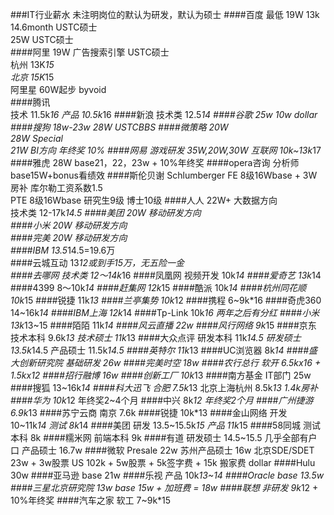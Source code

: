 ###IT行业薪水
未注明岗位的默认为研发，默认为硕士
####百度
最低 19W 13k 14.6month USTC硕士  
25W USTC硕士  
####阿里
19W 广告搜索引擎 USTC硕士  
杭州 13K*15   
北京 15K*15  
阿里星 60W起步 byvoid  
####腾讯  
技术 11.5k*16
产品 10.5k*16
####新浪
技术类 12.5*14
####谷歌
25w
10w dollar
####搜狗
18w-23w
28W USTCBBS
####微策略
20W  
28W  Special  
21W  BI方向
年终奖 10% 
####网易
游戏研发 35W,20W,30W
互联网 10k~13k*17
####雅虎
28W
base21，22，23w + 10%年终奖
####opera咨询
分析师 base15W+bonus看绩效
####斯伦贝谢 Schlumberger
FE 8级16Wbase + 3W房补 库尔勒工资系数1.5  
PTE 8级16Wbase 研究生9级 博士10级
####人人
22W+   大数据方向  
技术类 12-17k*14.5
####美团
20W  移动研发方向  
####小米
20W  移动研发方向  
####完美
20W  移动研发方向  
####IBM
13.5*14.5=19.6万  
####云城互动
13*12或到手15万，无五险一金  
####去哪网
技术类 12～14k*16
####凤凰网
视频开发 10k*14
####爱奇艺
13k*14
####4399
8～10k*14
####赶集网
12k*15
####酷派
10k*14
####杭州同花顺
10k*15
####锐捷
11k*13
####兰亭集势
10k*12
####携程
6~9k*16
####奇虎360
14~16k*14
####IBM上海
12k*14
####Tp-Link
10k*16 两年之后有分红
####小米
13k*13~15
####陌陌
11k*14
####风云直播
22w
####风行网络
9k*15
####京东
技术本科 9.6k*13
技术硕士 11k*13
####大众点评
研发本科 11k*14.5
研发硕士 13.5k*14.5
产品硕士 11.5k*14.5
####英特尔
11k*13
####UC浏览器
8k*14
####盛大创新研究院
基础研发 26w
####完美时空
18w
####农行总行
软开 6.5kx16 + 1.5kx12
####招行融博
16w
####创新工厂
10k*13
####南方基金
IT部门 25w
####搜狐
13~16k*14
####科大迅飞
合肥 7.5k*13
北京上海杭州 8.5k*13 1.4k房补
####华为
10k*12 年终奖2~4个月
####中兴
8k*12 年终奖2个月
####广州捷游
6.9k*13
####苏宁云商
南京 7.6k
####锐捷
10k*13
####金山网络
开发 10~11k*14
测试 8k*14
####美团
研发 13.5~15.5k*15
产品 11k*15
####58同城
测试本科 8k
####糯米网
前端本科 9k
####有道
研发硕士 14.5~15.5 几乎全部有户口
产品硕士 16.7w
####微软
Presale 22w
苏州产品硕士 16w
北京SDE/SDET 23w + 3w股票
US 102k + 5w股票 + 5k签字费 + 15k 搬家费 dollar
####Hulu
30w
####亚马逊
base 21w
####乐视
产品 10k*13~14
####Oracle
base 13.5w
####三星北京研究院
13w
base 15w + 加班费 = 18w
####联想
非研发 9k*12 + 10%年终奖
####汽车之家
软工 7~9k*15


